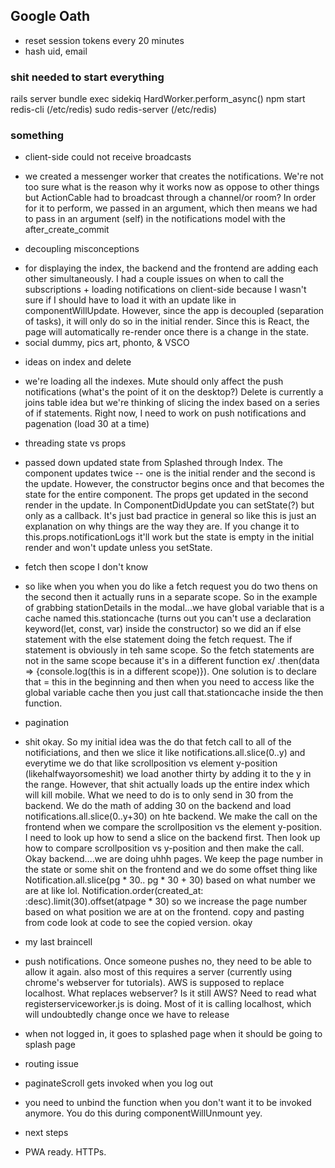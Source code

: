 ## Google Oath
+ reset session tokens every 20 minutes
+ hash uid, email

### shit needed to start everything
rails server
bundle exec sidekiq
HardWorker.perform_async()
npm start
redis-cli (/etc/redis)
sudo redis-server (/etc/redis)

### something
+ client-side could not receive broadcasts
- we created a messenger worker that creates the notifications. We're not too sure what is the reason why it works now as oppose to other things but ActionCable had to broadcast through a channel/or room? In order for it to perform, we passed in an argument, which then means we had to pass in an argument (self) in the notifications model with the after_create_commit

+ decoupling misconceptions
- for displaying the index, the backend and the frontend are adding each other simultaneously. I had a couple issues on when to call the subscriptions + loading notifications on client-side because I wasn't sure if I should have to load it with an update like in componentWillUpdate. However, since the app is decoupled (separation of tasks), it will only do so in the initial render. Since this is React, the page will automatically re-render once there is a change in the state.
- social dummy, pics art, phonto, & VSCO

+ ideas on index and delete
- we're loading all the indexes. Mute should only affect the push notifications (what's the point of it on the desktop?) Delete is currently a joins table idea but we're thinking of slicing the index based on a series of if statements. Right now, I need to work on push notifications and pagenation (load 30 at a time)

+ threading state vs props
- passed down updated state from Splashed through Index. The component updates twice -- one is the initial render and the second is the update. However, the constructor begins once and that becomes the state for the entire component. The props get updated in the second render in the update. In ComponentDidUpdate you can setState(?) but only as a callback. It's just bad practice in general so like this is just an explanation on why things are the way they are. If you change it to this.props.notificationLogs it'll work but the state is empty in the initial render and won't update unless you setState.

+ fetch then scope I don't know
- so like when you when you do like a fetch request you do two thens on the second then it actually runs in a separate scope. So in the example of grabbing stationDetails in the modal...we have global variable that is a cache named this.stationcache (turns out you can't use a declaration keyword(let, const, var) inside the constructor) so we did an if else statement with the else statement doing the fetch request. The if statement is obviously in teh same scope. So the fetch statements are not in the same scope because it's in a different function ex/ .then(data => {console.log(this is in a different scope)}). One solution is to declare that = this in the beginning and then when you need to access like the global variable cache then you just call that.stationcache inside the then function.

+ pagination
- shit okay. So my initial idea was the do that fetch call to all of the notificiations, and then we slice it like notifications.all.slice(0..y) and everytime we do that like scrollposition vs element y-position (likehalfwayorsomeshit) we load another thirty by adding it to the y in the range. However, that shit actually loads up the entire index which will kill mobile. What we need to do is to only send in 30 from the backend. We do the math of adding 30 on the backend and load notifications.all.slice(0..y+30) on hte backend. We make the call on the frontend when we compare the scrollposition vs the element y-position. I need to look up how to send a slice on the backend first. Then look up how to compare scrollposition vs y-position and then make the call. Okay backend....we are doing uhhh pages. We keep the page number in the state or some shit on the frontend and we do some offset thing like Notification.all.slice(pg * 30.. pg * 30 + 30) based on what number we are at like lol.
Notification.order(created_at: :desc).limit(30).offset(atpage * 30) so we increase the page number based on what position we are at on the frontend. copy and pasting from code look at code to see the copied version.
okay

+ my last braincell
- push notifications. Once someone pushes no, they need to be able to allow it again. also most of this requires a server (currently using chrome's webserver for tutorials). AWS is supposed to replace localhost. What replaces webserver? Is it still AWS? Need to read what registerserviceworker.js is doing. Most of it is calling localhost, which will undoubtedly change once we have to release

+ when not logged in, it goes to splashed page when it should be going to splash page
- routing issue

+ paginateScroll gets invoked when you log out
- you need to unbind the function when you don't want it to be invoked anymore. You do this during componentWillUnmount yey.

+ next steps
- PWA ready. HTTPs.
